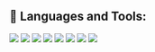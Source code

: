 ## 🔨 Languages and Tools:

![](https://img.shields.io/badge/C++/C-★★★★-F7DF1E?logo=C%2B%2B&style=flat-square)
![](https://img.shields.io/badge/Linux-★★★★-339933?logo=Linux&style=flat-square)
![](https://img.shields.io/badge/Mac/Windows-★★★-777bb4?logo=Mac&style=flat-square)
![](https://img.shields.io/badge/Git-★★★-F05032?logo=Git&style=flat-square)
![](https://img.shields.io/badge/javascript-★-3178C6?logo=Python&style=flat-square)
![](https://img.shields.io/badge/Docker-★-3178C6?logo=Python&style=flat-square)
![](https://img.shields.io/badge/Python-★-3178C6?logo=Python&style=flat-square)
![](https://img.shields.io/badge/Rust-★-000000?logo=Rust&style=flat-square)
